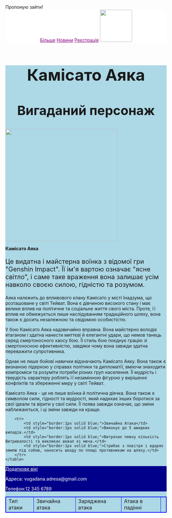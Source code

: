 <html>

<head>
  <tittle>Пропоную зайти!
    </tittle>
</head>
  <header style = "background: White">
    <a href="https://genshin.hoyoverse.com/ru/character/inazuma?char=0" style="color:purple">Більше</a>
    <a href="https://genshin.hoyoverse.com/ru/news" style="color:purple">Новини</a>
    <a href="https://genshin.hoyoverse.com/ru/home" style="color:purple">Реєстрація</a>
    <img src="https://encrypted-tbn0.gstatic.com/images?q=tbn:ANd9GcS5jH9zwVowQIX_7jcdCFF7pG_v3QV6mXct-PtnTT2Uv1HWUVqMDC4ceI4ornG4_gHANwM&usqp=CAU" height="100" />
  </header>
  <main style = "background-color: Lightblue">
    <h1 style="font-size:50px;text-align:center">Камісато Аяка<br/>
    <h2 style="font-size:40px;text-align:center">Вигаданий персонаж</h2>
    <img src="https://assetsio.gnwcdn.com/genshin-impact-ayaka.jpg?width=1600&height=900&fit=crop&quality=100&format=png&enable=upscale&auto=webp" height="350px"/></h1>

<b>Камісато Аяка</b><p style="font-size:20px">
    Це видатна і майстерна воїнка з відомої гри "Genshin Impact". Її ім'я вартою означає "ясне світло", і саме таке враження вона залишає усім навколо своєю силою, гідністю та розумом.</p>

<p>Аяка належить до впливового клану Камісато у місті Інадзума, що розташоване у світі Тейват. Вона є дівчиною високого стану і має велике вплив на політичне та соціальне життя свого міста. Проте, її вплив не обмежується лише наслідуванням традиційного шляху, вона також є досить незалежною та свідомою особистістю.</p>

<p>У бою Камісато Аяка надзвичайно вправна. Вона майстерно володіє ятаганом і здатна нанести миттєві й елегантні удари, що немов танець серед смертоносного хаосу бою. Її стиль бою поєднує грацію зі смертоносною ефективністю, завдяки чому вона завжди здатна переважити супротивника.</p>

<p>Однак не лише бойові навички відзначають Камісато Аяку. Вона також є визнаною лідеркою у справах політики та дипломатії, вміючи знаходити компроміси та розуміти потреби різних груп населення. Її мудрість і твердість характеру роблять її незамінною фігурою у вирішенні конфліктів та збереженні миру у світі Тейват.</p>

<p>Камісато Аяка - це не лише воїнка й політична діячка. Вона також є символом сили, гідності та мудрості, який надихає інших боротися за свої ідеали та вірити у свої сили. Її поява завжди означає, що зміни наближаються, і ці зміни завжди на краще. 

  <table style="border:1px solid blue;">
        <tr>
            <td style="border:1px solid blue;">Тип атаки</td>
            <td style="border:1px solid blue;">Звичайна атака</td>
            <td style="border:1px solid blue;">Заряджена атака</td>
            <td style="border:1px solid blue;">Атака в падінні</td>
            <td style="border:1px solid blue;"></td>
        </tr>
     
        <tr>
            <td style="border:1px solid blue;">Звичайна Атака</td>
            <td style="border:1px solid blue;">Виконує до 5 швидких випадів.</td>
            <td style="border:1px solid blue;">Витрачає певну кількість Витривалості та викликає шквал кі меча.</td>
            <td style="border:1px solid blue;">Стрибає з повітря і вдаряє землю під собою, наносить шкоду по площі противникам на шляху.</td>
        </tr>
    </table>
</p>
</main>
<footer style= "background: Darkblue">
   <a href="https://genshin.hoyoverse.com/ru/character/inazuma?char=0" style="color:white">Додаткове вікі</a>
    <p style="color:white" >Адреса: vugadana.adresa@gmail.com </p>
   <p style="color:white" >Телефон:12 345 6789</p>
   
</footer>

</html>
